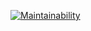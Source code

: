 [![Maintainability](https://api.codeclimate.com/v1/badges/b6fecb321d77b3c5bea2/maintainability)](https://codeclimate.com/github/bukharovev/calculator/maintainability)